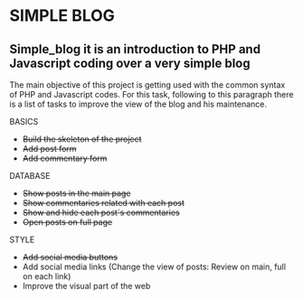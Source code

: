 SIMPLE BLOG
===========

Simple_blog it is an introduction to PHP and Javascript coding over a very simple blog
--------------------------------------------------------------------------------------

The main objective of this project is getting used with the common syntax of PHP and Javascript codes. For this task, following 
to this paragraph there is a list of tasks to improve the view of the blog and his maintenance.

BASICS
- <del>Build the skeleton of the project</del>
- <del>Add post form</del>
- <del>Add commentary form</del>

DATABASE
- <del>Show posts in the main page</del>
- <del>Show commentaries related with each post</del>
- <del>Show and hide each post´s commentaries</del>
- <del>Open posts on full page</del>

STYLE
- <del>Add social media buttons</del>
- Add social media links (Change the view of posts: Review on main, full on each link)
- Improve the visual part of the web
